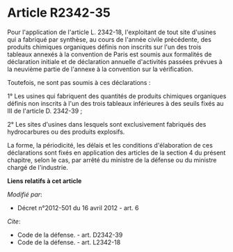 # Article R2342-35

Pour l'application de l'article L. 2342-18, l'exploitant de tout site d'usines qui a fabriqué par synthèse, au cours de
l'année civile précédente, des produits chimiques organiques définis non inscrits sur l'un des trois tableaux annexés à la
convention de Paris est soumis aux formalités de déclaration initiale et de déclaration annuelle d'activités passées prévues
à la neuvième partie de l'annexe à la convention sur la vérification. 

Toutefois, ne sont pas soumis à ces déclarations : 

1° Les usines qui fabriquent des quantités de produits chimiques organiques définis non inscrits à l'un des trois tableaux
inférieures à des seuils fixés au III de l'article D. 2342-39 ; 

2° Les sites d'usines dans lesquels sont exclusivement fabriqués des hydrocarbures ou des produits explosifs. 

La forme, la périodicité, les délais et les conditions d'élaboration de ces déclarations sont fixés en application des
articles de la section 4 du présent chapitre, selon le cas, par arrêté du ministre de la défense ou du ministre chargé de
l'industrie.

**Liens relatifs à cet article**

_Modifié par_:

  - Décret n°2012-501 du 16 avril 2012 - art. 6

_Cite_:

  - Code de la défense. - art. D2342-39
  - Code de la défense. - art. L2342-18

